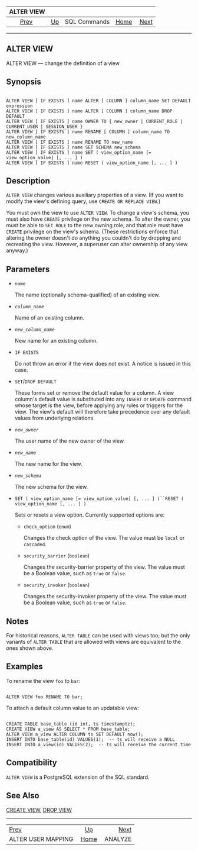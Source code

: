 <!--?xml version="1.0" encoding="UTF-8" standalone="no"?-->

|                        ALTER VIEW                       |                                        |              |                                                       |                                     |
| :-----------------------------------------------------: | :------------------------------------- | :----------: | ----------------------------------------------------: | ----------------------------------: |
| [Prev](sql-alterusermapping.html "ALTER USER MAPPING")  | [Up](sql-commands.html "SQL Commands") | SQL Commands | [Home](index.html "PostgreSQL 17devel Documentation") |  [Next](sql-analyze.html "ANALYZE") |

***

[]()

## ALTER VIEW

ALTER VIEW — change the definition of a view

## Synopsis

```

ALTER VIEW [ IF EXISTS ] name ALTER [ COLUMN ] column_name SET DEFAULT expression
ALTER VIEW [ IF EXISTS ] name ALTER [ COLUMN ] column_name DROP DEFAULT
ALTER VIEW [ IF EXISTS ] name OWNER TO { new_owner | CURRENT_ROLE | CURRENT_USER | SESSION_USER }
ALTER VIEW [ IF EXISTS ] name RENAME [ COLUMN ] column_name TO new_column_name
ALTER VIEW [ IF EXISTS ] name RENAME TO new_name
ALTER VIEW [ IF EXISTS ] name SET SCHEMA new_schema
ALTER VIEW [ IF EXISTS ] name SET ( view_option_name [= view_option_value] [, ... ] )
ALTER VIEW [ IF EXISTS ] name RESET ( view_option_name [, ... ] )
```

## Description

`ALTER VIEW` changes various auxiliary properties of a view. (If you want to modify the view's defining query, use `CREATE OR REPLACE VIEW`.)

You must own the view to use `ALTER VIEW`. To change a view's schema, you must also have `CREATE` privilege on the new schema. To alter the owner, you must be able to `SET ROLE` to the new owning role, and that role must have `CREATE` privilege on the view's schema. (These restrictions enforce that altering the owner doesn't do anything you couldn't do by dropping and recreating the view. However, a superuser can alter ownership of any view anyway.)

## Parameters

*   *`name`*

    The name (optionally schema-qualified) of an existing view.

*   *`column_name`*

    Name of an existing column.

*   *`new_column_name`*

    New name for an existing column.

*   `IF EXISTS`

    Do not throw an error if the view does not exist. A notice is issued in this case.

*   `SET`/`DROP DEFAULT`

    These forms set or remove the default value for a column. A view column's default value is substituted into any `INSERT` or `UPDATE` command whose target is the view, before applying any rules or triggers for the view. The view's default will therefore take precedence over any default values from underlying relations.

*   *`new_owner`*

    The user name of the new owner of the view.

*   *`new_name`*

    The new name for the view.

*   *`new_schema`*

    The new schema for the view.

*   `SET ( view_option_name [= view_option_value] [, ... ] )``RESET ( view_option_name [, ... ] )`

    Sets or resets a view option. Currently supported options are:

    *   `check_option` (`enum`)

        Changes the check option of the view. The value must be `local` or `cascaded`.

    *   `security_barrier` (`boolean`)

        Changes the security-barrier property of the view. The value must be a Boolean value, such as `true` or `false`.

    *   `security_invoker` (`boolean`)

        Changes the security-invoker property of the view. The value must be a Boolean value, such as `true` or `false`.

## Notes

For historical reasons, `ALTER TABLE` can be used with views too; but the only variants of `ALTER TABLE` that are allowed with views are equivalent to the ones shown above.

## Examples

To rename the view `foo` to `bar`:

```

ALTER VIEW foo RENAME TO bar;
```

To attach a default column value to an updatable view:

```

CREATE TABLE base_table (id int, ts timestamptz);
CREATE VIEW a_view AS SELECT * FROM base_table;
ALTER VIEW a_view ALTER COLUMN ts SET DEFAULT now();
INSERT INTO base_table(id) VALUES(1);  -- ts will receive a NULL
INSERT INTO a_view(id) VALUES(2);  -- ts will receive the current time
```

## Compatibility

`ALTER VIEW` is a PostgreSQL extension of the SQL standard.

## See Also

[CREATE VIEW](sql-createview.html "CREATE VIEW"), [DROP VIEW](sql-dropview.html "DROP VIEW")

***

|                                                         |                                                       |                                     |
| :------------------------------------------------------ | :---------------------------------------------------: | ----------------------------------: |
| [Prev](sql-alterusermapping.html "ALTER USER MAPPING")  |         [Up](sql-commands.html "SQL Commands")        |  [Next](sql-analyze.html "ANALYZE") |
| ALTER USER MAPPING                                      | [Home](index.html "PostgreSQL 17devel Documentation") |                             ANALYZE |

